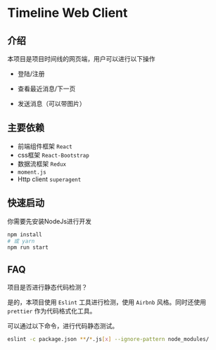 # Timeline Web Client
## 介绍

本项目是项目时间线的网页端，用户可以进行以下操作

- 登陆/注册

- 查看最近消息/下一页

- 发送消息（可以带图片）

## 主要依赖
- 前端组件框架 `React`
- css框架 `React-Bootstrap`
- 数据流框架 `Redux`
- `moment.js` 
- Http client `superagent`

## 快速启动

你需要先安装NodeJs进行开发

```bash
npm install
# 或 yarn
npm run start
```

## FAQ

项目是否进行静态代码检测？

是的，本项目使用 `Eslint` 工具进行检测，使用 `Airbnb` 风格。同时还使用 `prettier` 作为代码格式化工具。

可以通过以下命令，进行代码静态测试。

```bash
eslint -c package.json **/*.js[x] --ignore-pattern node_modules/
```



